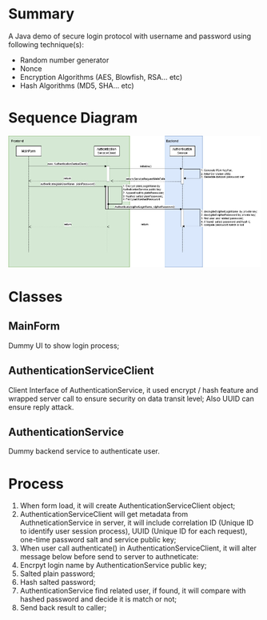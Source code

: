 # Summary
A Java demo of secure login protocol with username and password using following technique(s):
- Random number generator
- Nonce
- Encryption Algorithms (AES, Blowfish, RSA… etc)
- Hash Algorithms (MD5, SHA… etc)

# Sequence Diagram
![picture](img/SequenceDiagram.png)

# Classes

## MainForm
Dummy UI to show login process;

## AuthenticationServiceClient
Client Interface of AuthenticationService, it used encrypt / hash feature and wrapped server call to ensure security on data transit level;
Also UUID can ensure reply attack.

## AuthenticationService
Dummy backend service to authenticate user. 

# Process
1. When form load, it will create AuthenticationServiceClient object;
2. AuthenticationServiceClient will get metadata from AuthneticationService in server, it will include correlation ID (Unique ID to identify user session process), UUID (Unique ID for each request), one-time password salt and service public key;
3. When user call authenticate() in AuthenticationServiceClient, it will alter message below before send to server to authneticate:
  1. Encrpyt login name by AuthenticationService public key;
  2. Salted plain password;
  3. Hash salted password;
4. AuthenticationService find related user, if found, it will compare with hashed password and decide it is match or not;
5. Send back result to caller;
